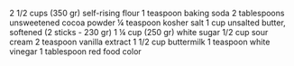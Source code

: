 2 1/2 cups (350 gr) self-rising flour
1 teaspoon baking soda
2 tablespoons unsweetened cocoa powder
¼ teaspoon kosher salt
1 cup unsalted butter, softened (2 sticks - 230 gr)
1 ¼ cup (250 gr) white sugar
1/2 cup sour cream
2 teaspoon vanilla extract
1 1/2 cup buttermilk
1 teaspoon white vinegar
1 tablespoon red food color